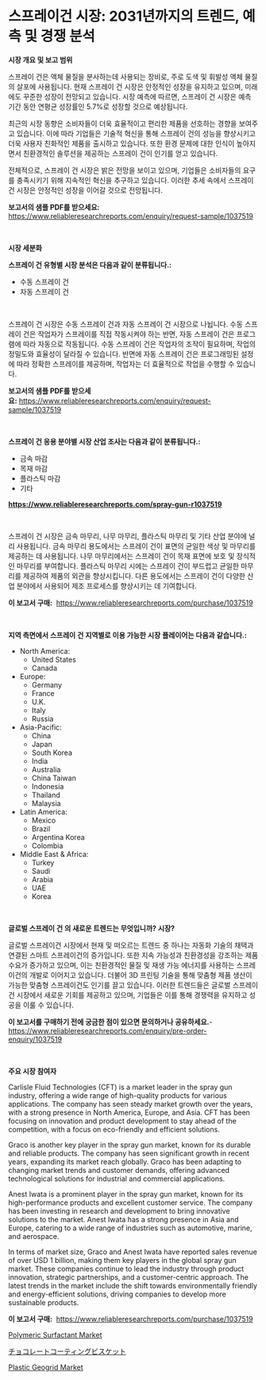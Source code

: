 <p><h1>스프레이건 시장: 2031년까지의 트렌드, 예측 및 경쟁 분석</h1></p><p><strong>시장 개요 및 보고 범위</strong></p>
<p><p>스프레이 건은 액체 물질을 분사하는데 사용되는 장비로, 주로 도색 및 휘발성 액체 물질의 살포에 사용됩니다. 현재 스프레이 건 시장은 안정적인 성장을 유지하고 있으며, 미래에도 꾸준한 성장이 전망되고 있습니다. 시장 예측에 따르면, 스프레이 건 시장은 예측 기간 동안 연평균 성장률인 5.7%로 성장할 것으로 예상됩니다.</p><p>최근의 시장 동향은 소비자들이 더욱 효율적이고 편리한 제품을 선호하는 경향을 보여주고 있습니다. 이에 따라 기업들은 기술적 혁신을 통해 스프레이 건의 성능을 향상시키고 더욱 사용자 친화적인 제품을 출시하고 있습니다. 또한 환경 문제에 대한 인식이 높아지면서 친환경적인 솔루션을 제공하는 스프레이 건이 인기를 얻고 있습니다.</p><p>전체적으로, 스프레이 건 시장은 밝은 전망을 보이고 있으며, 기업들은 소비자들의 요구를 충족시키기 위해 지속적인 혁신을 추구하고 있습니다. 이러한 추세 속에서 스프레이 건 시장은 안정적인 성장을 이어갈 것으로 전망됩니다.</p></p>
<p><strong>보고서의 샘플 PDF를 받으세요:</strong> <a href="https://www.reliableresearchreports.com/enquiry/request-sample/1037519">https://www.reliableresearchreports.com/enquiry/request-sample/1037519</a></p>
<p>&nbsp;</p>
<p><strong>시장 세분화</strong></p>
<p><strong>스프레이 건 유형별 시장 분석은 다음과 같이 분류됩니다.:</strong></p>
<p><ul><li>수동 스프레이 건</li><li>자동 스프레이 건</li></ul></p>
<p>&nbsp;</p>
<p><p>스프레이 건 시장은 수동 스프레이 건과 자동 스프레이 건 시장으로 나뉩니다. 수동 스프레이 건은 작업자가 스프레이를 직접 작동시켜야 하는 반면, 자동 스프레이 건은 프로그램에 따라 자동으로 작동됩니다. 수동 스프레이 건은 작업자의 조작이 필요하며, 작업의 정밀도와 효율성이 달라질 수 있습니다. 반면에 자동 스프레이 건은 프로그래밍된 설정에 따라 정확한 스프레이를 제공하며, 작업자는 더 효율적으로 작업을 수행할 수 있습니다.</p></p>
<p><strong>보고서의 샘플 PDF를 받으세요:</strong>&nbsp;<a href="https://www.reliableresearchreports.com/enquiry/request-sample/1037519">https://www.reliableresearchreports.com/enquiry/request-sample/1037519</a></p>
<p>&nbsp;</p>
<p><strong> 스프레이 건 응용 분야별 시장 산업 조사는 다음과 같이 분류됩니다.:</strong></p>
<p><ul><li>금속 마감</li><li>목재 마감</li><li>플라스틱 마감</li><li>기타</li></ul></p>
<p><strong><a href="https://www.reliableresearchreports.com/spray-gun-r1037519">https://www.reliableresearchreports.com/spray-gun-r1037519</a></strong></p>
<p>&nbsp;</p>
<p><p>스프레이 건 시장은 금속 마무리, 나무 마무리, 플라스틱 마무리 및 기타 산업 분야에 널리 사용됩니다. 금속 마무리 용도에서는 스프레이 건이 표면의 균일한 색상 및 마무리를 제공하는 데 사용됩니다. 나무 마무리에서는 스프레이 건이 목재 표면에 보호 및 장식적인 마무리를 부여합니다. 플라스틱 마무리 시에는 스프레이 건이 부드럽고 균일한 마무리를 제공하여 제품의 외관을 향상시킵니다. 다른 용도에서는 스프레이 건이 다양한 산업 분야에서 사용되어 제조 프로세스를 향상시키는 데 기여합니다.</p></p>
<p><strong>이 보고서 구매:</strong>&nbsp; <a href="https://www.reliableresearchreports.com/purchase/1037519">https://www.reliableresearchreports.com/purchase/1037519</a></p>
<p>&nbsp;</p>
<p><strong>지역 측면에서 스프레이 건 지역별로 이용 가능한 시장 플레이어는 다음과 같습니다.:</strong></p>
<p><ul>
    <li>
        North America:
        <ul>
            <li>United States</li>
            <li>Canada</li>
        </ul>
    </li>
    <li>
        Europe:
        <ul>
            <li>Germany</li>
            <li>France</li>
            <li>U.K.</li>
            <li>Italy</li>
            <li>Russia</li>
        </ul>
    </li>
    <li>
        Asia-Pacific:
        <ul>
            <li>China</li>
            <li>Japan</li>
            <li>South Korea</li>
            <li>India</li>
            <li>Australia</li>
            <li>China Taiwan</li>
            <li>Indonesia</li>
            <li>Thailand</li>
            <li>Malaysia</li>
        </ul>
    </li>
    <li>
        Latin America:
        <ul>
            <li>Mexico</li>
            <li>Brazil</li>
            <li>Argentina Korea</li>
            <li>Colombia</li>
        </ul>
    </li>
    <li>
        Middle East & Africa:
        <ul>
            <li>Turkey</li>
            <li>Saudi</li>
            <li>Arabia</li>
            <li>UAE</li>
            <li>Korea</li>
        </ul>
    </li>
    </ul></p>
<p>&nbsp;</p>
<p><strong>글로벌 스프레이 건 의 새로운 트렌드는 무엇입니까? 시장?</strong></p>
<p><p>글로벌 스프레이건 시장에서 현재 및 떠오르는 트렌드 중 하나는 자동화 기술의 채택과 연결된 스마트 스프레이건의 증가입니다. 또한 지속 가능성과 친환경성을 강조하는 제품 수요가 증가하고 있으며, 이는 친환경적인 물질 및 재생 가능 에너지를 사용하는 스프레이건의 개발로 이어지고 있습니다. 더불어 3D 프린팅 기술을 통해 맞춤형 제품 생산이 가능한 맞춤형 스프레이건도 인기를 끌고 있습니다. 이러한 트렌드들은 글로벌 스프레이건 시장에서 새로운 기회를 제공하고 있으며, 기업들은 이를 통해 경쟁력을 유지하고 성공을 이룰 수 있습니다.</p></p>
<p><strong>이 보고서를 구매하기 전에 궁금한 점이 있으면 문의하거나 공유하세요.</strong>- <a href="https://www.reliableresearchreports.com/enquiry/pre-order-enquiry/1037519">https://www.reliableresearchreports.com/enquiry/pre-order-enquiry/1037519</a></p>
<p>&nbsp;</p>
<p><strong>주요 시장 참여자</strong></p>
<p><p>Carlisle Fluid Technologies (CFT) is a market leader in the spray gun industry, offering a wide range of high-quality products for various applications. The company has seen steady market growth over the years, with a strong presence in North America, Europe, and Asia. CFT has been focusing on innovation and product development to stay ahead of the competition, with a focus on eco-friendly and efficient solutions.</p><p>Graco is another key player in the spray gun market, known for its durable and reliable products. The company has seen significant growth in recent years, expanding its market reach globally. Graco has been adapting to changing market trends and customer demands, offering advanced technological solutions for industrial and commercial applications.</p><p>Anest Iwata is a prominent player in the spray gun market, known for its high-performance products and excellent customer service. The company has been investing in research and development to bring innovative solutions to the market. Anest Iwata has a strong presence in Asia and Europe, catering to a wide range of industries such as automotive, marine, and aerospace.</p><p>In terms of market size, Graco and Anest Iwata have reported sales revenue of over USD 1 billion, making them key players in the global spray gun market. These companies continue to lead the industry through product innovation, strategic partnerships, and a customer-centric approach. The latest trends in the market include the shift towards environmentally friendly and energy-efficient solutions, driving companies to develop more sustainable products.</p></p>
<p><strong>이 보고서 구매:</strong>&nbsp;&nbsp;<a href="https://www.reliableresearchreports.com/purchase/1037519">https://www.reliableresearchreports.com/purchase/1037519</a></p>
<p><p><a href="https://www.linkedin.com/pulse/polymeric-surfactant-market-size-growing-forecasted-period-qvfpe?trackingId=ji8%2BEwhGa7TVfrMNaCzOSw%3D%3D">Polymeric Surfactant Market</a></p><p><a href="https://github.com/zoetazuur/Market-Research-Report-List-1/blob/main/661720327804.md">チョコレートコーティングビスケット</a></p><p><a href="https://www.linkedin.com/pulse/plastic-geogrid-market-offers-provide-insightful-data-time-da1ie?trackingId=n9n7aQ4R07APKDUDx25upw%3D%3D">Plastic Geogrid Market</a></p></p>